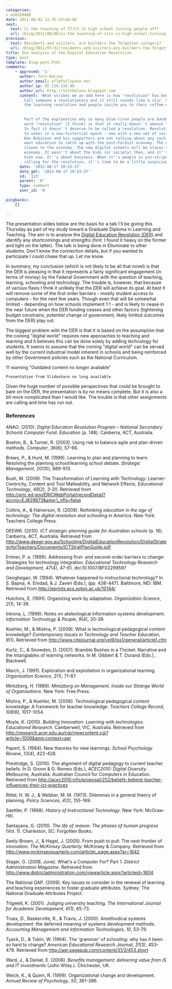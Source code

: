 ```yaml
---
categories:
- eded20488
date: 2011-08-01 12:35:33+10:00
next:
  text: Is the teaching of IT/CS in high school turning people off?
  url: /blog/2011/08/06/is-the-teaching-of-itcs-in-high-school-turning-people-off/
previous:
  text: Residents and visitors, are builders the forgotten category?
  url: /blog/2011/07/31/residents-and-visitors-are-builders-the-forgotten-category/
title: One analysis of the Digital Education Revolution
type: post
template: blog-post.html
comments:
    - approved: '1'
      author: Torn Halves
      author_email: efl@fullspate.net
      author_ip: 95.210.226.80
      author_url: http://tornhalves.blogspot.com
      content: 'What strikes me as odd here is how "revolution" has become such a buzzword.
        Call someone a revolutionary and it still sounds like a slur. Say you support
        the learning revolution and people invite you to their coffee mornings. Odd.
    
    
        Part of the explanation why so many blue-rinse people are bandying around the
        word "revolution" (I think) is that it really doesn''t amount to much of a revolution.
        In fact it doesn''t deserve to be called a revolution. Revolutions were meant
        to usher in a new historical epoch - one with a new set of social relations. Sir
        Ken Robinson and his supporters are not talking about any such thing. They just
        want education to catch up with the post-Fordist economy. The old schools were
        slaves to the economy. The new digital schools will be slaves to the new digital
        economy. It wasn''t about the kids (or society) then, and it''s not about the
        kids now. It''s about business. When it''s people in pin-stripe suits who are
        calling for the revolution, it''s time to be a little suspicious.'
      date: '2012-08-17 20:53:37'
      date_gmt: '2012-08-17 10:53:37'
      id: '113'
      parent: '0'
      type: comment
      user_id: '0'
    
pingbacks:
    []
    
---
```

The presentation slides below are the basis for a talk I'll be giving this Thursday as part of my study toward a Graduate Diploma in Learning and Teaching. The aim is to analyse the [Digital Education Revolution (DER)](http://www.digitaleducationrevolution.gov.au/) and identify any shortcomings and strengths (hint: I found it heavy on the former and light on the latter). The talk is being done in Elluminate to other students. Don't know the connection details, but if you wanted to participate I could chase that up. Let me know.

In summary, my conclusion (which is not likely to be all that novel) is that the DER is pleasing in that it represents a fairly significant engagement (in terms of money) by the Federal Government with the question of teaching, learning, schooling and technology. The trouble is, however, that because of various flaws I think it unlikely that the DER will achieve its goal. At best it will remove some of the first order barriers - mostly student access to computers - for the next few years. Though even that will be somewhat limited - depending on how schools implement 1:1 - and is likely to cease in the near future when the DER funding ceases and other factors (tightening budget constrains, potential change of government, likely limited outcomes from the DER) play out.

The biggest problem with the DER is that it is based on the assumption that the coming "digital world" requires new approaches to teaching and learning and it believes this can be done solely by adding technology for students. It seems to assume that the coming "digital world" can be served well by the current industrial model inherent in schools and being reinforced by other Government policies such as the National Curriculum.


!!! warning "Outdated content no longer available"

    Presentation from Slideshare no long available


Given the huge number of possible perspectives that could be brought to bare on the DER, the presentation is by no means complete. But it is also a bit more complicated than I would like. The trouble is that other assignments are calling and time has run out.

### References

ANAO. (2010). _Digital Education Revolution Program – National Secondary Schools Computer Fund_. _Education_ (p. 148). Canberra, ACT, Australia.

Boehm, B., & Turner, R. (2003). Using risk to balance agile and plan-driven methods. _Computer_, _36_(6), 57-66.

Brews, P., & Hunt, M. (1999). Learning to plan and planning to learn: Resolving the planning school/learning school debate. _Strategic Management_, _20_(10), 889-913.

Bush, M. (2009). The Transformation of Learning with Technology: Learner-Centricity, Content and Tool Malleability, and Network Effects. _Educational Technology_, _49_(2), 3-20. Retrieved from http://eric.ed.gov/ERICWebPortal/recordDetail?accno=EJ829873&amp;\_nfls=false

Collins, A., & Halverson, R. (2009). _Rethinking education in the age of technology: The digital revolution and schooling in America_. New York: Teachers College Press.

DEEWR. (2010). _ICT strategic planning guide for Australian schools_ (p. 16). Canberra, ACT, Australia. Retrieved from http://www.deewr.gov.au/Schooling/DigitalEducationRevolution/DigitalStrategyforTeachers/Documents/ICTStratPlanGuide.pdf

Ertmer, P. a. (1999). Addressing first- and second-order barriers to change: Strategies for technology integration. _Educational Technology Research and Development_, _47_(4), 47-61. doi:10.1007/BF02299597

Geoghegan, W. (1994). Whatever happened to instructional technology? In S. Bapna, A. Emdad, & J. Zaveri (Eds.), (pp. 438-447). Baltimore, MD: IBM. Retrieved from http://eprints.ecs.soton.ac.uk/10144/

Hutchins, E. (1991). Organizing work by adaptation. _Organization Science_, _2_(1), 14-39.

Introna, L. (1996). Notes on ateleological information systems development. _Information Technology & People_, _9_(4), 20-39.

Koehler, M., & Mishra, P. (2009). What is technological pedagogical content knowledge? _Contemporary Issues in Technology and Teacher Education_, _9_(1). Retrieved from http://www.citejournal.org/vol9/iss1/general/article1.cfm

Kurtz, C., & Snowden, D. (2007). Bramble Bushes in a Thicket: Narrative and the intangiables of learning networks. In M. Gibbert & T. Durand (Eds.), . Blackwell.

March, J. (1991). Exploration and exploitation in organizational learning. _Organization Science_, _2_(1), 71-87.

Mintzberg, H. (1989). _Mintzberg on Management, Inside our Strange World of Organisations_. New York: Free Press.

Mishra, P., & Koehler, M. (2006). Technological pedagogical content knowledge: A framework for teacher knowledge. _Teachers College Record_, _108_(6), 1017-1054.

Moyle, K. (2010). _Building Innovation: Learning with technologies_. _Educational Research_. Camberwell, VIC, Australia. Retrieved from http://research.acer.edu.au/cgi/viewcontent.cgi?article=1009&amp;context=aer

Papert, S. (1984). New theories for new learnings. _School Psychology Review_, _13_(4), 422-428.

Prestridge, S. (2010). The alignment of digital pedagogy to current teacher beliefs. In D. Gronn & G. Romeo (Eds.), _ACEC2010: Digital Diversity_. Melbourne, Australia: Australian Council for Computers in Education. Retrieved from http://acec2010.info/proposal/252/beliefs-behind-teacher-influences-their-ict-practices

Rittel, H. W. J., & Webber, M. M. (1973). Dilemmas in a general theory of planning. _Policy Sciences_, _4_(2), 155-169.

Saettler, P. (1968). _History of Instructional Technology_. New York: McGraw-Hill.

Santayana, G. (2010). _The life of reason: The phases of human progress_ (Vol. 1). Charleston, SC: Forgotten Books.

Seely-Brown, J., & Hagel, J. (2005). From push to pull: The next frontier of innovation. _The McKinsey Quarterly_. McKinsey & Company. Retrieved from http://www.mckinseyquarterly.com/article\_page.aspx?ar=1642

Stager, G. (2008, June). What's a Computer For? Part 1. _District Administration Magazine_. Retrieved from http://www.districtadministration.com/viewarticle.aspx?articleid=1604

The National GAP. (2009). Key issues to consider in the renewal of learning and teaching experiences to foster graduate attributes. Sydney: The National Graduate Attributes Project.

Trigwell, K. (2001). Judging university teaching. _The International Journal for Academic Development_, _6_(1), 65-73.

Truex, D., Baskerville, R., & Travis, J. (2000). Amethodical systems development: the deferred meaning of systems development methods. _Accounting Management and Information Technologies_, _10_, 53-79.

Tyack, D., & Tobin, W. (1994). The 'grammar' of schooling: why has it been so hard to change? _American Educational Research Journal_, _31_(3), 453-479. Retrieved from http://aer.sagepub.com/content/31/3/453.short

Ward, J., & Daniel, E. (2006). _Benefits management: delivering value from IS and IT investments_ (John Wiley.). Chichester, UK.

Weick, K., & Quinn, R. (1999). Organizational change and development. _Annual Review of Psychology_, _50_, 361-386.
